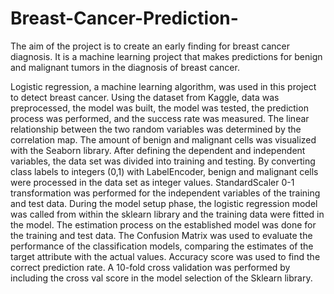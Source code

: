 # Breast-Cancer-Prediction-
The aim of the project is to create an early finding for breast cancer diagnosis. It is a machine learning project that makes predictions for benign and malignant tumors in the diagnosis of breast cancer.

Logistic regression, a machine learning algorithm, was used in this project to detect breast cancer. Using the dataset from Kaggle, data was preprocessed, the model was built, the model was tested, the prediction process was performed, and the success rate was measured. The linear relationship between the two random variables was determined by the correlation map. The amount of benign and malignant cells was visualized with the Seaborn library. After defining the dependent and independent variables, the data set was divided into training and testing. By converting class labels to integers (0,1) with LabelEncoder, benign and malignant cells were processed in the data set as integer values. StandardScaler 0-1 transformation was performed for the independent variables of the training and test data. During the model setup phase, the logistic regression model was called from within the sklearn library and the training data were fitted in the model. The estimation process on the established model was done for the training and test data.
The Confusion Matrix was used to evaluate the performance of the classification models, comparing the estimates of the target attribute with the actual values.
Accuracy score was used to find the correct prediction rate.
A 10-fold cross validation was performed by including the cross val score in the model selection of the Sklearn library.
